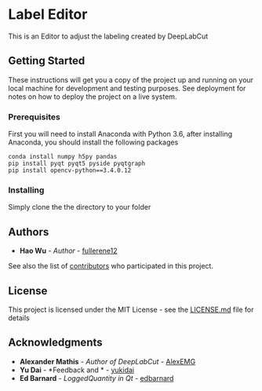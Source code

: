 # Label Editor

This is an Editor to adjust the labeling created by DeepLabCut

## Getting Started

These instructions will get you a copy of the project up and running on your local machine for development and testing purposes. See deployment for notes on how to deploy the project on a live system.

### Prerequisites

First you will need to install Anaconda with Python 3.6, after installing Anaconda, you should install the following packages

```
conda install numpy h5py pandas
pip install pyqt pyqt5 pyside pyqtgraph
pip install opencv-python==3.4.0.12
```

### Installing

Simply clone the the directory to your folder

## Authors

* **Hao Wu** - *Author* - [fullerene12](https://github.com/fullerene12)

See also the list of [contributors](https://github.com/your/project/contributors) who participated in this project.

## License

This project is licensed under the MIT License - see the [LICENSE.md](LICENSE.md) file for details

## Acknowledgments

* **Alexander Mathis** - *Author of DeepLabCut* - [AlexEMG](https://github.com/AlexEMG)
* **Yu Dai** - *Feedback and * - [yukidai](https://github.com/yukidai)
* **Ed Barnard** - *LoggedQuantity in Qt* - [edbarnard](https://github.com/edbarnard)
